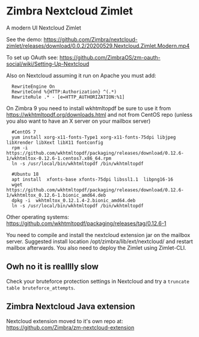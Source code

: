 # Zimbra Nextcloud Zimlet
A modern UI Nextcloud Zimlet

See the demo:
https://github.com/Zimbra/nextcloud-zimlet/releases/download/0.0.2/20200529.Nextcloud.Zimlet.Modern.mp4

To set up OAuth see: https://github.com/ZimbraOS/zm-oauth-social/wiki/Setting-Up-Nextcloud

Also on Nextcloud assuming it run on Apache you must add:

      RewriteEngine On
      RewriteCond %{HTTP:Authorization} ^(.*)
      RewriteRule .* - [e=HTTP_AUTHORIZATION:%1]

On Zimbra 9 you need to install wkhtmltopdf be sure to use it from https://wkhtmltopdf.org/downloads.html and not from CentOS  repo (unless you also want to have an X server on your mailbox server)

      #CentOS 7
      yum install xorg-x11-fonts-Type1 xorg-x11-fonts-75dpi libjpeg libXrender libXext libX11 fontconfig
      rpm -i https://github.com/wkhtmltopdf/packaging/releases/download/0.12.6-1/wkhtmltox-0.12.6-1.centos7.x86_64.rpm
      ln -s /usr/local/bin/wkhtmltopdf /bin/wkhtmltopdf
      
      #Ubuntu 18
      apt install  xfonts-base xfonts-75dpi libssl1.1  libpng16-16
      wget https://github.com/wkhtmltopdf/packaging/releases/download/0.12.6-1/wkhtmltox_0.12.6-1.bionic_amd64.deb
      dpkg -i  wkhtmltox_0.12.1.4-2.bionic_amd64.deb
      ln -s /usr/local/bin/wkhtmltopdf /bin/wkhtmltopdf

Other operating systems: https://github.com/wkhtmltopdf/packaging/releases/tag/0.12.6-1

You need to compile and install the nextcloud extension jar on the mailbox server. Suggested install location  /opt/zimbra/lib/ext/nextcloud/ and restart mailbox afterwards. You also need to deploy the Zimlet using Zimlet-CLI.

## Owh no it is realllly slow

Check your bruteforce protection settings in Nextcloud and try a `truncate table bruteforce_attempts`.

## Zimbra Nextcloud Java extension

Nextcloud extension moved to it's own repo at: https://github.com/Zimbra/zm-nextcloud-extension
